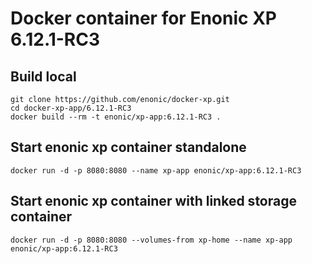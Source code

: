 # Docker container for Enonic XP 6.12.1-RC3

## Build local

    git clone https://github.com/enonic/docker-xp.git
    cd docker-xp-app/6.12.1-RC3
    docker build --rm -t enonic/xp-app:6.12.1-RC3 .

## Start enonic xp container standalone

    docker run -d -p 8080:8080 --name xp-app enonic/xp-app:6.12.1-RC3

## Start enonic xp container with linked storage container

    docker run -d -p 8080:8080 --volumes-from xp-home --name xp-app enonic/xp-app:6.12.1-RC3
